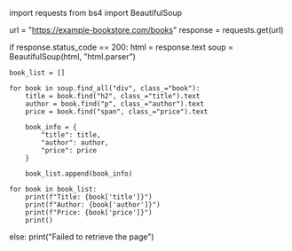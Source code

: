 import requests
from bs4 import BeautifulSoup

url = "https://example-bookstore.com/books"
response = requests.get(url)

if response.status_code == 200:
    html = response.text
    soup = BeautifulSoup(html, "html.parser")

    book_list = []

    for book in soup.find_all("div", class_="book"):
        title = book.find("h2", class_="title").text
        author = book.find("p", class_="author").text
        price = book.find("span", class_="price").text

        book_info = {
            "title": title,
            "author": author,
            "price": price
        }

        book_list.append(book_info)

    for book in book_list:
        print(f"Title: {book['title']}")
        print(f"Author: {book['author']}")
        print(f"Price: {book['price']}")
        print()

else:
    print("Failed to retrieve the page")
